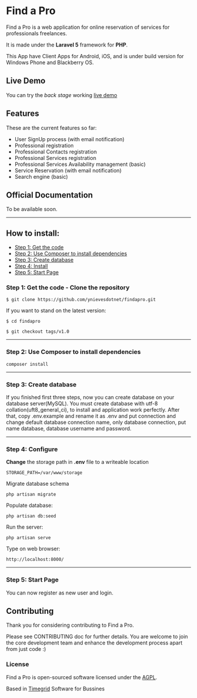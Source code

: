 Find a Pro
============

Find a Pro is a web application for online reservation of services for professionals freelances.

It is made under the **Laravel 5** framework for **PHP**.

This App have Client Apps for Android, iOS, and is under build version for Windows Phone and Blackberry OS.

## Live Demo

You can try the *back stage* working [live demo](http://findapro.ynieves.net/)

## Features

These are the current features so far:

  * User SignUp process (with email notification)
  * Professional registration
  * Professional Contacts registration
  * Professional Services registration
  * Professional Services Availability management (basic)
  * Service Reservation (with email notification)
  * Search engine (basic)

## Official Documentation

To be available soon.

-----
## How to install:

* [Step 1: Get the code](#step1)
* [Step 2: Use Composer to install dependencies](#step2)
* [Step 3: Create database](#step3)
* [Step 4: Install](#step4)
* [Step 5: Start Page](#step5)

<a name="step1"></a>
### Step 1: Get the code - Clone the repository

    $ git clone https://github.com/ynievesdotnet/findapro.git
    
If you want to stand on the latest version:

    $ cd findapro

    $ git checkout tags/v1.0

-----
<a name="step2"></a>
### Step 2: Use Composer to install dependencies

    composer install

-----
<a name="step3"></a>
### Step 3: Create database

If you finished first three steps, now you can create database on your database server(MySQL). You must create database
with utf-8 collation(uft8_general_ci), to install and application work perfectly.
After that, copy .env.example and rename it as .env and put connection and change default database connection name, only database connection, put name database, database username and password.

-----
<a name="step4"></a>
### Step 4: Configure

**Change** the storage path in **.env** file to a writeable location

    STORAGE_PATH=/var/www/storage

Migrate database schema

    php artisan migrate

Populate database:

    php artisan db:seed

Run the server:

    php artisan serve

Type on web browser:

    http://localhost:8000/

-----
<a name="step5"></a>
### Step 5: Start Page

You can now register as new user and login.

## Contributing

Thank you for considering contributing to Find a Pro.

Please see CONTRIBUTING doc for further details.
You are welcome to join the core development team and enhance the development process apart from just code :)

### License

Find a Pro is open-sourced software licensed under the [AGPL](http://www.gnu.org/licenses/agpl-3.0-standalone.html).

Based in [Timegrid](https://github.com/alariva/timegrid.git) Software for Bussines
